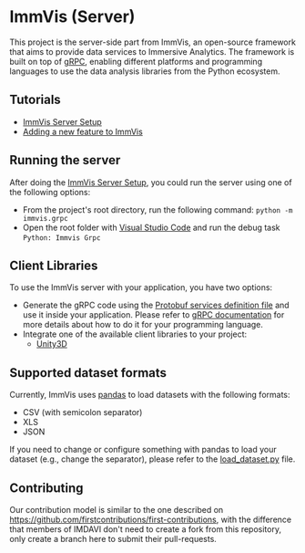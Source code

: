 # ImmVis (Server)

This project is the server-side part from ImmVis, an open-source framework that aims to provide data services to Immersive Analytics. The framework is built on top of [gRPC](https://grpc.io/), enabling different platforms and programming languages to use the data analysis libraries from the Python ecosystem.

## Tutorials

* [ImmVis Server Setup](docs/tutorial_setup.md)
* [Adding a new feature to ImmVis](docs/tutorial_add_new_feature.md)

## Running the server

After doing the [ImmVis Server Setup](docs/tutorial_setup.md), you could run the server using one of the following options: 

* From the project's root directory, run the following command: `python -m immvis.grpc`
* Open the root folder with [Visual Studio Code](https://code.visualstudio.com/) and run the debug task `Python: Immvis Grpc`

## Client Libraries

To use the ImmVis server with your application, you have two options:

* Generate the gRPC code using the [Protobuf services definition file](./proto/immvis.proto) and use it inside your application. Please refer to [gRPC documentation](https://grpc.io/docs/languages/) for more details about how to do it for your programming language.
* Integrate one of the available client libraries to your project:
  * [Unity3D](https://github.com/imdavi/immvis-client-grpc-unity)

## Supported dataset formats

Currently, ImmVis uses [pandas](https://pandas.pydata.org/) to load datasets with the following formats:

* CSV (with semicolon separator)
* XLS
* JSON

If you need to change or configure something with pandas to load your dataset (e.g., change the separator), please refer to the [load_dataset.py](./immvis/data/utils/load_dataset.py) file.

## Contributing

Our contribution model is similar to the one described on https://github.com/firstcontributions/first-contributions, with the difference that members of IMDAVI don't need to create a fork from this repository, only create a branch here to submit their pull-requests.